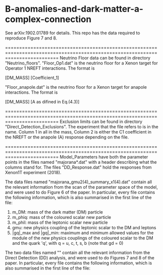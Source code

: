 # B-anomalies-and-dark-matter-a-complex-connection

See arXiv:1902.01789 for details. This repo has the data required to reproduce Figure 7 and 8.

===============================================================================================================================
Neutrino Floor data can be found in directory "Neutrino_floors". 
"Floor_Op1.dat" is the neutrino floor for a Xenon target for Operator 1 NREFT interactions. The format is 

[DM_MASS] [Coefficient_1] 

"Floor_anapole.dat" is the neutrino floor for a Xenon target for anapole interactions. The format is

[DM_MASS] [A as difined in Eq.(4.3)]

===============================================================================================================================
Exclusion limits can be found in directory "Direct_Detection_Exclusions". The experiment that the file refers to is in the name. Column 1 in all in the mass, Column 2 is either the C1 coefficient in the NREFT or the anapole (A) response depending on the file. 

===============================================================================================================================
Model_Parameters have both the parameter points in the files named "majorana*.dat" with a header describing what the columns stand for. The files "DD_Response.dat" hold the responses from Xenon1T experiment (2018). 

The data files named "majorana_gmu2(4)_summary_x1(4).dat" contain all the relevant information from the scan of the parameter space of the model, and were used to do Figure 6 of the paper. In particular, every file contains the following information, which is also summarised in the first line of the file:

   1) m_DM: mass of the dark matter (DM) particle
   2) m_phiq: mass of the coloured scalar new particle
   3) m_phil: mass of the leptonic scalar new particle
   4) gmu: new physics coupling of the leptonic scalar to the DM and leptons
   5) |gq|_max and |gq|_min: maximum and minimum allowed values for the module of the new physics couplings of the coloured scalar to the DM and the quark 'q', with q = u, c, t, s, b (note that gd = 0)

The two data files named "" contain all the relevant information from the Direct Detection (DD) analysis, and were used to do Figures 7 and 8 of the paper. In particular, every file contains the following information, which is also summarised in the first line of the file:
